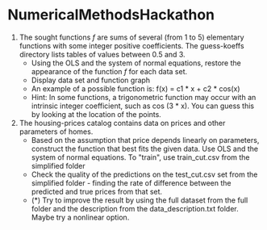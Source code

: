 # NumericalMethodsHackathon
1. The sought functions *f* are sums of several (from 1 to 5) elementary functions with some integer positive coefficients. The guess-koeffs directory lists tables of values between 0.5 and 3.
    * Using the OLS and the system of normal equations, restore the appearance of the function *f* for each data set.
    * Display data set and function graph
    * An example of a possible function is: f(x) = c1 * x + c2 * cos(x)
    * Hint: In some functions, a trigonometric function may occur with an intrinsic integer coefficient, such as cos (3 * x). You can guess this by looking at the location of the points.
2. The housing-prices catalog contains data on prices and other parameters of homes.
    * Based on the assumption that price depends linearly on parameters, construct the function that best fits the given data. Use OLS and the system of normal equations. To "train", use train_cut.csv from the simplified folder
    * Check the quality of the predictions on the test_cut.csv set from the simplified folder - finding the rate of difference between the predicted and true prices from that set.
    * (*) Try to improve the result by using the full dataset from the full folder and the description from the data_description.txt folder. Maybe try a nonlinear option.
